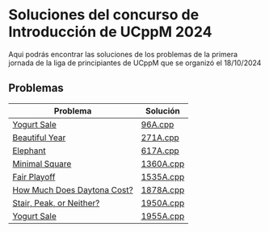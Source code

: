 # Soluciones del concurso de Introducción de UCppM 2024
Aqui podrás encontrar las soluciones de los problemas de la primera jornada de la liga de principiantes de UCppM que se organizó el 18/10/2024
## Problemas

|Problema | Solución |
|---------|----------|
|[Yogurt Sale](https://codeforces.com/problemset/problem/96/A)|[96A.cpp](96A.cpp)|
|[Beautiful Year](https://codeforces.com/problemset/problem/271/A)|[271A.cpp](271A.cpp)|
|[Elephant](https://codeforces.com/problemset/problem/617/A)|[617A.cpp](617A.cpp)|
|[Minimal Square](https://codeforces.com/problemset/problem/1360/A)|[1360A.cpp](1360A.cpp)|
|[Fair Playoff](https://codeforces.com/problemset/problem/1535/A)|[1535A.cpp](1535A.cpp)|
|[How Much Does Daytona Cost?](https://codeforces.com/problemset/problem/1878/A)|[1878A.cpp](1878A.cpp)|
|[Stair, Peak, or Neither?](https://codeforces.com/problemset/problem/1950/A)|[1950A.cpp](1950A.cpp)|
|[Yogurt Sale](https://codeforces.com/problemset/problem/1955/A)|[1955A.cpp](1955A.cpp)|

